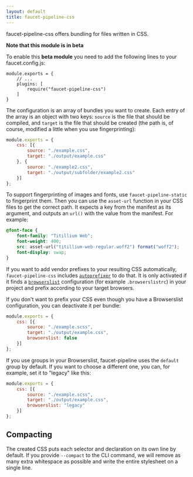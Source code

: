 ```yaml
---
layout: default
title: faucet-pipeline-css
---
```


faucet-pipeline-css offers bundling for files written in CSS.

**Note that this module is in beta**

To enable this **beta module** you need to add the following lines to your
faucet.config.js:

```
module.exports = {
    // ...
    plugins: [
        require("faucet-pipeline-css")
    ]
}
```

The configuration is an array of bundles you want to create. Each entry of the
array is an object with two keys: `source` is the file that should be
compiled, and `target` is the file that should be created (the path is, of
course, modified a little when you use fingerprinting):

```js
module.exports = {
    css: [{
        source: "./example.css",
        target: "./output/example.css"
    }, {
        source: "./example2.css",
        target: "./output/subfolder/example2.css"
    }]
};
```

To support fingerprinting of images and fonts, use `faucet-pipeline-static` to
fingerprint them. Then you can use the `asset-url` function in your CSS files
to get the correct path. It expects a key from the manifest as its argument, and
outputs an `url()` with the value from the manifest. For example:

```css
@font-face {
	font-family: "Titillium Web";
	font-weight: 400;
	src: asset-url("titillium-web-regular.woff2") format("woff2");
	font-display: swap;
}
```

If you want to add vendor prefixes to your resulting CSS automatically,
`faucet-pipeline-css` includes
[`autoprefixer`](https://github.com/postcss/autoprefixer) to do that. It is only
activated if it finds a [`browserslist`](https://github.com/ai/browserslist)
configuration (for example `.browserslistrc`) in your project and prefix
according to your target browsers.

If you don't want to prefix your CSS even though you have a Browserslist
configuration, you can deactivate it per bundle:

```js
module.exports = {
    css: [{
        source: "./example.scss",
        target: "./output/example.css",
        browserslist: false
    }]
};
```

If you use groups in your Browserslist, faucet-pipeline uses the `default` group
by default. If you want to choose a different one, you can, for example, set it to
"legacy" like this:

```js
module.exports = {
    css: [{
        source: "./example.scss",
        target: "./output/example.css",
        browserslist: "legacy"
    }]
};
```

## Compacting

The created CSS puts each selector and declaration on its own line by default.
If you provide `--compact` to the CLI command, we will remove as many extra
whitespace as possible and write the entire stylesheet on a single line.
